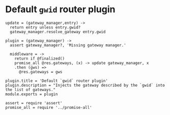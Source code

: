 Default `gwid` router plugin
============================

    update = (gateway_manager,entry) ->
      return entry unless entry.gwid?
      gateway_manager.resolve_gateway entry.gwid

    plugin = (gateway_manager) ->
      assert gateway_manager?, 'Missing gateway manager.'

      middleware = ->
        return if @finalized()
        promise_all @res.gateways, (x) -> update gateway_manager, x
        .then (gws) =>
          @res.gateways = gws

    plugin.title = 'Default `gwid` router plugin'
    plugin.description = "Injects the gateway described by the `gwid` into the list of gateways."
    module.exports = plugin

    assert = require 'assert'
    promise_all = require '../promise-all'

